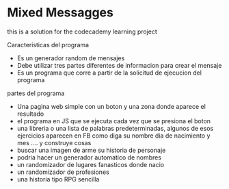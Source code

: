 # Mixed Messagges #

this is a solution for the codecademy learning project

Caracteristicas del programa
+ Es un generador random de mensajes
+ Debe utilizar tres partes diferentes de informacion para crear el mensaje
+ Es un programa que corre a partir de la solicitud de ejecucion del programa

partes del programa
+ Una pagina web simple con un boton y una zona donde aparece el resultado
+ el programa en JS que se ejecuta cada vez que se presiona el boton
+ una libreria o una lista de palabras predeterminadas, algunos de esos ejercicios aparecen en FB como diga su nombre dia de nacimiento y mes .... y construye cosas
+ buscar una imagen de arme su historia de personaje
+ podria hacer un generador automatico de nombres
+ un randomizador de lugares fanasticos donde nacio
+ un randomizador de profesiones
+ una historia tipo RPG sencilla
